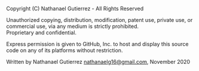  Copyright (C) Nathanael Gutierrez - All Rights Reserved  
   
 Unauthorized copying, distribution, modification, patent use, private use, or commercial use, via any medium is strictly prohibited.  
 Proprietary and confidential.  
 
 Express permission is given to GitHub, Inc. to host and display this source code on any of its platforms without restriction.
   
 Written by Nathanael Gutierrez <nathanaelg16@gmail.com>, November 2020
